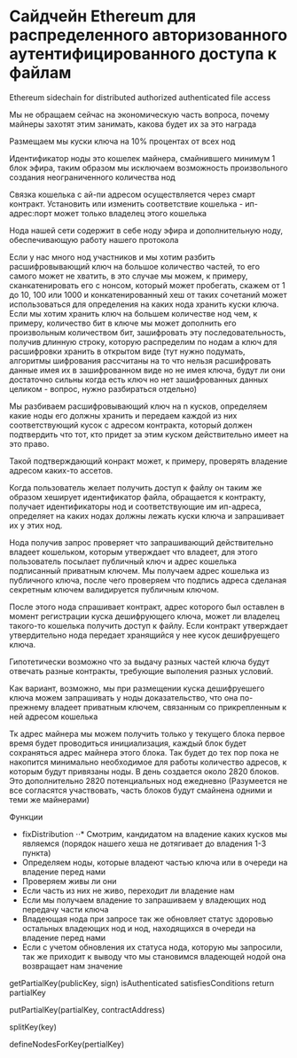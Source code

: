 
# Сайдчейн Ethereum для распределенного авторизованного аутентифицированного доступа к файлам

Ethereum sidechain for distributed authorized authenticated file access


Мы не обращаем сейчас на экономическую часть вопроса, почему майнеры захотят этим занимать, какова будет их за это награда

Размещаем мы куски ключа на 10% процентах от всех нод

Идентификатор ноды это кошелек майнера, смайнившего минимум 1 блок эфира, таким образом мы исключаем возможность произвольного создания неограниченного количества нод

Связка кошелька с ай-пи адресом осуществляется через смарт контракт. Установить или изменить соответствие кошелька - ип-адрес:порт может только владелец этого кошелька

Нода нашей сети содержит в себе ноду эфира и дополнительную ноду, обеспечивающую работу нашего протокола

Если у нас много нод участников и мы хотим разбить расшифровывающий ключ на большое количество частей, то его самого может не хватить, в это случае мы можем, к примеру, сканкатенировать его с нонсом, который может пробегать, скажем от 1 до 10, 100 или 1000 и конкатенированный хеш от таких сочетаний может использоваться для определения на каких нода хранить куски ключа. Если мы хотим хранить ключ на большем количестве нод чем, к примеру, количество бит в ключе мы может дополнить его произвольным количеством бит, зашифровать эту последовательность, получив длинную строку, которую распределим по нодам а ключ для расшифровки хранить в открытом виде (тут нужно подумать, алгоритмы шифрования рассчитаны на то что нельзя расшифровать данные имея их в зашифрованном виде но не имея ключа, будут ли они достаточно сильны когда есть ключ но нет зашифрованных данных целиком - вопрос, нужно разбираться отдельно)

Мы разбиваем расшифровывающий ключ на n кусков, определяем какие ноды его должны хранить и передаем каждой из них соответствующий кусок с адресом контракта, который должен подтвердить что тот, кто придет за этим куском действительно имеет на это право.

Такой подтверждающий конракт может, к примеру, проверять владение адресом каких-то ассетов.

Когда пользователь желает получить доступ к файлу он таким же образом хеширует идентификатор файла, обращается к контракту, получает идентификаторы нод и соответствующие им ип-адреса, определяет на каких нодах должны лежать куски ключа и запрашивает их у этих нод.

Нода получив запрос проверяет что запрашивающий действительно владеет кошельком, которым утверждает что владеет, для этого пользователь посылает публичный ключ и адрес кошелька подписанный приватным ключем. Мы получаем адрес кошелька из публичного ключа, после чего проверяем что подпись адреса сделаная секретным ключем валидируется публичным ключом.

После этого нода спрашивает контракт, адрес которого был оставлен в момент регистрации куска дешифрующего ключа, может ли владелец такого-то кошелька получить доступ к файлу. Если контракт утверждает утвердительно нода передает хранящийся у нее кусок дешифруещего ключа.

Гипотетически возможно что за выдачу разных частей ключа будут отвечать разные контракты, требующие выполения разных условий.

Как вариант, возможно, мы при размещении куска дешифруешего ключа можем запрашивать у ноды доказательство, что она по-прежнему владеет приватным ключем, связанным со прикрепленным к ней адресом кошелька

Тк адрес майнера мы можем получить только у текущего блока первое время будет проводиться инициализация, каждый блок будет сохраняться адрес майнера этого блока. Так будет до тех пор пока не накопится минимально необходимое для работы количество адресов, к которым будут привязаны ноды. В день создается около 2820 блоков. Это дополнительно 2820 потенциальных нод ежедневно (Разумеется не все согласятся участвовать, часть блоков будут смайнена одними и теми же майнерами) 

Функции
* fixDistribution
⋅⋅* Смотрим, кандидатом на владение каких кусков мы являемся (порядок нашего хеша не дотягивает до владения 1-3 пункта)
* Определяем ноды, которые владеют частью ключа или в очереди на владение перед нами
* Проверяем живы ли они
* Если часть из них не живо, переходит ли владение нам
* Если мы получаем владение то запрашиваем у владеющих нод передачу части ключа
* Владеющая нода при запросе так же обновляет статус здоровью остальных владеющих нод и нод, находящихся в очереди на владение перед нами
* Если с учетом обновления их статуса нода, которую мы запросили, так же приходит к выводу что мы становимся владеющей нодой она возвращает нам значение

getPartialKey(publicKey, sign)
	isAuthenticated
	satisfiesConditions
	return partialKey

putPartialKey(partialKey, contractAddress)

splitKey(key)

defineNodesForKey(pertialKey)
